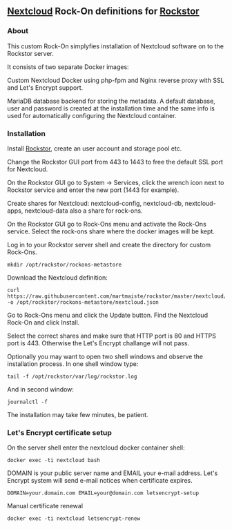## [Nextcloud](https://nextcloud.com) Rock-On definitions for [Rockstor](https://rockstor.com)

### About

This custom Rock-On simplyfies installation of Nextcloud software on to the Rockstor server.

It consists of two separate Docker images:

Custom Nextcloud Docker using php-fpm and Nginx reverse proxy with SSL and Let's Encrypt support.

MariaDB database backend for storing the metadata. A default database, user and password is created at the installation time and the same info is used for automatically configuring the Nextcloud container.

### Installation

Install [Rockstor](http://rockstor.com/download.html), create an user account and storage pool etc.

Change the Rockstor GUI port from 443 to 1443 to free the default SSL port for Nextcloud.

On the Rockstor GUI go to System -> Services, click the wrench icon next to Rockstor service and enter the new port (1443 for example).

Create shares for Nextcloud: nextcloud-config, nextcloud-db, nextcloud-apps, nextcloud-data also a share for rock-ons.

On the Rockstor GUI go to Rock-Ons menu and activate the Rock-Ons service.
Select the rock-ons share where the docker images will be kept.

Log in to your Rockstor server shell and create the directory for custom Rock-Ons.
```
mkdir /opt/rockstor/rockons-metastore
```

Download the Nextcloud definition:
```
curl https://raw.githubusercontent.com/martmaiste/rockstor/master/nextcloud/nextcloud.json -o /opt/rockstor/rockons-metastore/nextcloud.json
```

Go to Rock-Ons menu and click the Update button. Find the Nextcloud Rock-On and click Install.

Select the correct shares and make sure that HTTP port is 80 and HTTPS port is 443. Otherwise the Let's Encrypt challange will not pass.

Optionally you may want to open two shell windows and observe the installation process.
In one shell window type:
```
tail -f /opt/rockstor/var/log/rockstor.log
```
And in second window:
```
journalctl -f
```

The installation may take few minutes, be patient.

### Let's Encrypt certificate setup
On the server shell enter the nextcloud docker container shell:
```
docker exec -ti nextcloud bash
```
DOMAIN is your public server name and EMAIL your e-mail address.
Let's Encrypt system will send e-mail notices when certificate expires.
```
DOMAIN=your.domain.com EMAIL=your@domain.com letsencrypt-setup
```
Manual certificate renewal
```
docker exec -ti nextcloud letsencrypt-renew
```
